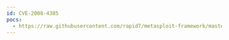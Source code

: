 ```yaml
---
id: CVE-2008-4385
pocs:
  - https://raw.githubusercontent.com/rapid7/metasploit-framework/master/modules/exploits/windows/browser/systemrequirementslab_unsafe.rb
---
```

